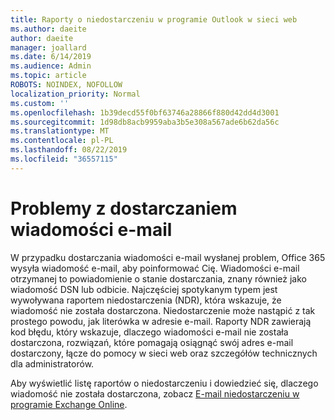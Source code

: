 ```yaml
---
title: Raporty o niedostarczeniu w programie Outlook w sieci web
ms.author: daeite
author: daeite
manager: joallard
ms.date: 6/14/2019
ms.audience: Admin
ms.topic: article
ROBOTS: NOINDEX, NOFOLLOW
localization_priority: Normal
ms.custom: ''
ms.openlocfilehash: 1b39decd55f0bf63746a28866f880d42dd4d3001
ms.sourcegitcommit: 1d98db8acb9959aba3b5e308a567ade6b62da56c
ms.translationtype: MT
ms.contentlocale: pl-PL
ms.lasthandoff: 08/22/2019
ms.locfileid: "36557115"
---
```

# <a name="issues-with-email-delivery"></a>Problemy z dostarczaniem wiadomości e-mail

W przypadku dostarczania wiadomości e-mail wysłanej problem, Office 365 wysyła wiadomość e-mail, aby poinformować Cię. Wiadomości e-mail otrzymanej to powiadomienie o stanie dostarczania, znany również jako wiadomość DSN lub odbicie. Najczęściej spotykanym typem jest wywoływana raportem niedostarczenia (NDR), która wskazuje, że wiadomość nie została dostarczona. Niedostarczenie może nastąpić z tak prostego powodu, jak literówka w adresie e-mail. Raporty NDR zawierają kod błędu, który wskazuje, dlaczego wiadomości e-mail nie została dostarczona, rozwiązań, które pomagają osiągnąć swój adres e-mail dostarczony, łącze do pomocy w sieci web oraz szczegółów technicznych dla administratorów.

Aby wyświetlić listę raportów o niedostarczeniu i dowiedzieć się, dlaczego wiadomość nie została dostarczona, zobacz [E-mail niedostarczeniu w programie Exchange Online](https://docs.microsoft.com/exchange/mail-flow-best-practices/non-delivery-reports-in-exchange-online/non-delivery-reports-in-exchange-online).